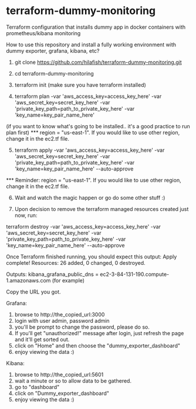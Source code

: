 # terraform-dummy-monitoring
Terraform configuration that installs dummy app in docker containers with prometheus/kibana monitoring


How to use this repository and install a fully working environment with dummy exporter, grafana, kibana, etc?

1. git clone https://github.com/hilafish/terraform-dummy-monitoring.git

2. cd terraform-dummy-monitoring

3. terraform init (make sure you have terraform installed)

4. terraform plan -var 'aws_access_key=access_key_here' -var 'aws_secret_key=secret_key_here' -var 'private_key_path=path_to_private_key_here' -var 'key_name=key_pair_name_here'

(if you want to know what's going to be installed.. it's a good practice to run plan first)
*** region = "us-east-1". If you would like to use other region, change it in the ec2.tf file.

5. terraform apply -var 'aws_access_key=access_key_here' -var 'aws_secret_key=secret_key_here' -var 'private_key_path=path_to_private_key_here' -var 'key_name=key_pair_name_here' --auto-approve

*** Reminder: region = "us-east-1". If you would like to use other region, change it in the ec2.tf file.

6. Wait and watch the magic happen or go do some other stuff :)

7. Upon decision to remove the terraform managed resources created just now, run:

terraform destroy -var 'aws_access_key=access_key_here' -var 'aws_secret_key=secret_key_here' -var 'private_key_path=path_to_private_key_here' -var 'key_name=key_pair_name_here' --auto-approve

Once Terraform finished running, you should expect this output:
Apply complete! Resources: 26 added, 0 changed, 0 destroyed.

Outputs:
kibana_grafana_public_dns = ec2-3-84-131-190.compute-1.amazonaws.com (for example)

Copy the URL you got.

Grafana:
1. browse to http://the_copied_url:3000
2. login with user admin, password admin
3. you'll be prompt to change the password, please do so.
4. If you'll get "unauthorized!" message after login, just refresh the page and it'll get sorted out.
5. click on "Home" and then choose the "dummy_exporter_dashboard"
6. enjoy viewing the data :)

Kibana:
1. browse to http://the_copied_url:5601
2. wait a minute or so to allow data to be gathered.
3. go to "dashboard"
4. click on "Dummy_exporter_dashboard"
5. enjoy viewing the data :)
